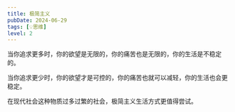 ```yaml
---
title: 极简主义
pubDate: 2024-06-29
tags: [💡思维]
level: 2
---
```


当你追求更多时，你的欲望是无限的，你的痛苦也是无限的，你的生活是不稳定的。

当你追求更少时，你的欲望才是可控的，你的痛苦也就可以减轻，你的生活也会更稳定。

在现代社会这种物质过多过繁的社会，极简主义生活方式更值得尝试。
